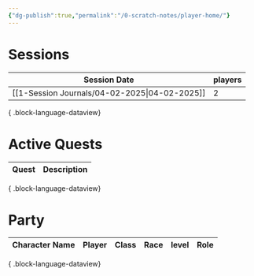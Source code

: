 ```yaml
---
{"dg-publish":true,"permalink":"/0-scratch-notes/player-home/"}
---
```


# Sessions
| Session Date                                     | players |
| ------------------------------------------------ | ------- |
| [[1-Session Journals/04-02-2025\|04-02-2025]] | 2       |

{ .block-language-dataview}

# Active Quests
| Quest | Description |
| ----- | ----------- |

{ .block-language-dataview}

# Party
| Character Name | Player | Class | Race | level | Role |
| -------------- | ------ | ----- | ---- | ----- | ---- |

{ .block-language-dataview}

